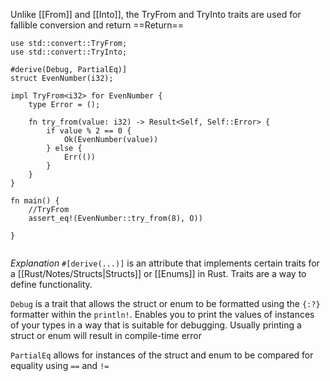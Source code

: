 Unlike [[From]] and [[Into]], the TryFrom and TryInto traits are used for fallible conversion and return ==Return== 

~~~
use std::convert::TryFrom;
use std::convert::TryInto;

#derive(Debug, PartialEq)]
struct EvenNumber(i32);

impl TryFrom<i32> for EvenNumber {
	type Error = ();

	fn try_from(value: i32) -> Result<Self, Self::Error> {
		if value % 2 == 0 {
			Ok(EvenNumber(value))
		} else {
			Err(())
		}
	}
}

fn main() {
	//TryFrom
	assert_eq!(EvenNumber::try_from(8), O))

}


~~~

*Explanation*
`#[derive(...)]` is an attribute that implements certain traits for a [[Rust/Notes/Structs|Structs]] or [[Enums]] in Rust. Traits are a way to define functionality.

`Debug` is a trait that allows the struct or enum to be formatted using the `{:?}` formatter within the `println!`. Enables you to print the values of instances of your types in a way that is suitable for debugging. Usually printing a struct or enum will result in compile-time error

`PartialEq` allows for instances of the struct and enum to be compared for equality using `==` and `!=`